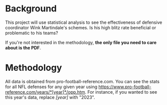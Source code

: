# Background
This project will use statistical analysis to see the effectiveness of defensive coordinator Wink Martindale's schemes. Is his high blitz rate beneficial or problematic to his teams? 

If you're not interested in the methodology, **the only file you need to care about is the PDF**.

# Methodology
All data is obtained from pro-football-reference.com. You can see the stats for all NFL defenses for any given year using https://www.pro-football-reference.com/years/*[year]*/opp.htm. For instance, if you wanted to see this year's data, replace *[year]* with "2023". 
